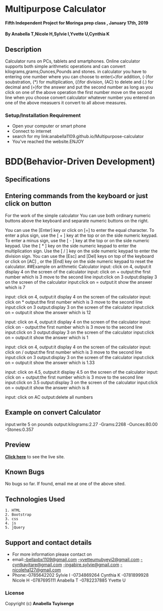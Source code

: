 # Multipurpose Calculator
#### Fifth Independent Project for Moringa prep class , January 17th, 2019
#### By **Anabella T,Nicole H,Sylvie I,Yvette U,Cynthia K**

## Description
Calculator runs on PCs, tablets and smartphones. Online calculator supports both simple arithmetic operations and can convert kilograms,grams,Ounces,Pounds and stones.
in calculator you have to entering one number where you can choose to enter(+)for addition, (-)for soubstration, (*) for multiplication, (/)for division, (AC) to delete and (.) for decimal and (=)for the answer and put the second number as long as you click on one of the above operation the first number move on the second line
 when you choose convert calculator whatever number you entered on one of the above measuers it convert to all above measures.

 ### Setup/Installation Requirement

* Open your computer or smart phone
* Connect to internet
* search for my link:anabella1109.github.io/Multipurpose-calculator
* You've reached the website.ENJOY
# BDD(Behavior-Driven Development)
## Specifications
##  Entering commands from the keyboard or just click on button
For the work of the simple calculator You can use both ordinary numeric buttons above the keyboard and separate numeric buttons on the right.

You can use the [Enter] key or click on [=] to enter the equal character.
To enter a plus sign, use the [ + ] key at the top or on the side numeric keypad.
To enter a minus sign, use the [ - ] key at the top or on the side numeric keypad.
Use the [ * ] key on the side numeric keypad to enter the multiplication sign.
Use the [ / ] key on the side numeric keypad to enter the division sign.
You can use the [Esc] and [Del] keys on top of the keyboard or click on [AC] , or the [End] key on the side numeric keypad to reset the calculator.
##Example on arithmetic Calculator
input: click on 4,
output:it display 4 on the screen of the calculator
input: click on +
output:the first number which is 3 move to the second line
input:click on 3
output:display 3 on the screen of the calculator
input:click on =
output:it show the answer which is 7

input: click on 4,
output:it display 4 on the screen of the calculator
input: click on *
output:the first number which is 3 move to the second line
input:click on 3
output:display 3 on the screen of the calculator
input:click on =
output:it show the answer which is 12

input: click on 4,
output:it display 4 on the screen of the calculator
input: click on -
output:the first number which is 3 move to the second line
input:click on 3
output:display 3 on the screen of the calculator
input:click on =
output:it show the answer which is 1

input: click on 4,
output:it display 4 on the screen of the calculator
input: click on /
output:the first number which is 3 move to the second line
input:click on 3
output:display 3 on the screen of the calculator
input:click on =
output:it show the answer which is 1.33

input: click on 4.5,
output:it display 4.5 on the screen of the calculator
input: click on +
output:the first number which is 3 move to the second line
input:click on 3.5
output:display 3 on the screen of the calculator
input:click on =
output:it show the answer which is 8

input: click on AC
output:delete all numbers

##  Example on convert Calculator
input:write 5 on pounds
output:kilograms:2.27
     -Grams:2268
     -Ounces:80.00
     -Stones:0.357
## Preview
**[Click here](https://anabella1109.github.io/Multipurpose-calculator)** to see the live site.

## Known Bugs
No bugs so far. If found, email me at one of the above sited.

## Technologies Used
    1. HTML
    2. Bootstrap
    3. css
    4. js
    5. jQuery

## Support and contact details
* For more information please contact on
* email:-bellaxbx1109@gmail.com 
        -yvetteumubyeyi2@gmail.com
        -cyntkayitare@gmail.com
        -ingabire.sylvie@gmail.com
        -nicoleha127@gmail.com
* Phone:-0785642202 Sylvie I
        -0734869264 Cynthia K
        -0781899928 Nicole H
        -0787695111 Anabella T
        -0782237885 Yvette U
### License
Copyright (c) **Anabella Tuyisenge**

